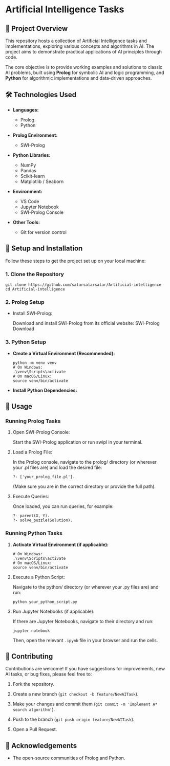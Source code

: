 # Artificial Intelligence Tasks

## 🧠 Project Overview

This repository hosts a collection of Artificial Intelligence tasks and implementations, exploring various concepts and algorithms in AI. The project aims to demonstrate practical applications of AI principles through code.

The core objective is to provide working examples and solutions to classic AI problems, built using **Prolog** for symbolic AI and logic programming, and **Python** for algorithmic implementations and data-driven approaches.

## 🛠️ Technologies Used

- **Languages:**
    - Prolog 
    - Python
        
- **Prolog Environment:**
    - SWI-Prolog  
        
- **Python Libraries:**
    - NumPy 
    - Pandas 
    - Scikit-learn
    - Matplotlib / Seaborn 
	        
- **Environment:**  
	- VS Code
	- Jupyter Notebook
	- SWI-Prolog Console
    
- **Other Tools:** 
	- Git for version control
    
## 🚀 Setup and Installation

Follow these steps to get the project set up on your local machine:

### 1. Clone the Repository

```
git clone https://github.com/salarsalarsalar/Artificial-intelligence
cd Artificial-intelligence
```

### 2. Prolog Setup

- Install SWI-Prolog:
    
    Download and install SWI-Prolog from its official website: SWI-Prolog Download
    

### 3. Python Setup

- **Create a Virtual Environment (Recommended):**
    
    ```
    python -m venv venv
    # On Windows:
    .\venv\Scripts\activate
    # On macOS/Linux:
    source venv/bin/activate
    ```
    
- **Install Python Dependencies:**
## 🏃 Usage

### Running Prolog Tasks

1. Open SWI-Prolog Console:
    
    Start the SWI-Prolog application or run swipl in your terminal.
    
2. Load a Prolog File:
    
    In the Prolog console, navigate to the prolog/ directory (or wherever your .pl files are) and load the desired file:
    
    ```
    ?- ['your_prolog_file.pl'].
    ```
    
    (Make sure you are in the correct directory or provide the full path).
    
3. Execute Queries:
    
    Once loaded, you can run queries, for example:
    
    ```
    ?- parent(X, Y).
    ?- solve_puzzle(Solution).
    ```
    

    

### Running Python Tasks

1. **Activate Virtual Environment (if applicable):**
    
    ```
    # On Windows:
    .\venv\Scripts\activate
    # On macOS/Linux:
    source venv/bin/activate
    ```
    
2. Execute a Python Script:
    
    Navigate to the python/ directory (or wherever your .py files are) and run:
    
    ```
    python your_python_script.py
    ```
    
3. Run Jupyter Notebooks (if applicable):
    
    If there are Jupyter Notebooks, navigate to their directory and run:
    
    ```
    jupyter notebook
    ```
    
    Then, open the relevant `.ipynb` file in your browser and run the cells.
    



## 🤝 Contributing

Contributions are welcome! If you have suggestions for improvements, new AI tasks, or bug fixes, please feel free to:

1. Fork the repository.
    
2. Create a new branch (`git checkout -b feature/NewAITask`).
    
3. Make your changes and commit them (`git commit -m 'Implement A* search algorithm'`).
    
4. Push to the branch (`git push origin feature/NewAITask`).
    
5. Open a Pull Request.
    

## 🙏 Acknowledgements
    
- The open-source communities of Prolog and Python.
